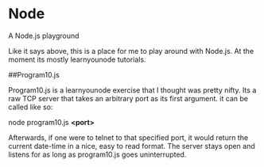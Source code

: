 # Node

A Node.js playground

Like it says above, this is a place for me to play around with Node.js. 
At the moment its mostly learnyounode tutorials. 

##Program10.js

Program10.js is a learnyounode exercise that I thought was pretty nifty.
Its a raw TCP server that takes an arbitrary port as its first argument.
it can be called like so:

node program10.js **\<port\>**

Afterwards, if one were to telnet to that specified port, it would return
the current date-time in a nice, easy to read format. The server stays 
open and listens for as long as program10.js goes uninterrupted.
